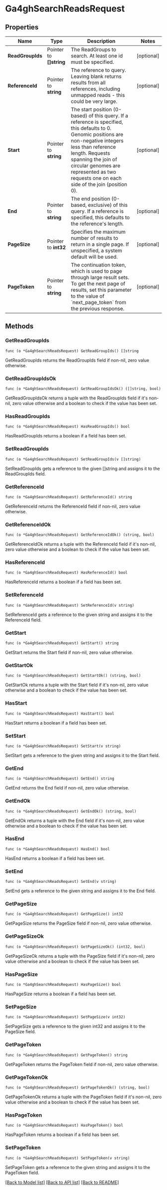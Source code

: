 # Ga4ghSearchReadsRequest

## Properties

Name | Type | Description | Notes
------------ | ------------- | ------------- | -------------
**ReadGroupIds** | Pointer to **[]string** | The ReadGroups to search. At least one id must be specified. | [optional] 
**ReferenceId** | Pointer to **string** | The reference to query. Leaving blank returns results from all references, including unmapped reads - this could be very large. | [optional] 
**Start** | Pointer to **string** | The start position (0-based) of this query. If a reference is specified, this defaults to 0. Genomic positions are non-negative integers less than reference length. Requests spanning the join of circular genomes are represented as two requests one on each side of the join (position 0). | [optional] 
**End** | Pointer to **string** | The end position (0-based, exclusive) of this query. If a reference is specified, this defaults to the reference&#39;s length. | [optional] 
**PageSize** | Pointer to **int32** | Specifies the maximum number of results to return in a single page. If unspecified, a system default will be used. | [optional] 
**PageToken** | Pointer to **string** | The continuation token, which is used to page through large result sets. To get the next page of results, set this parameter to the value of &#x60;next_page_token&#x60; from the previous response. | [optional] 

## Methods

### GetReadGroupIds

`func (o *Ga4ghSearchReadsRequest) GetReadGroupIds() []string`

GetReadGroupIds returns the ReadGroupIds field if non-nil, zero value otherwise.

### GetReadGroupIdsOk

`func (o *Ga4ghSearchReadsRequest) GetReadGroupIdsOk() ([]string, bool)`

GetReadGroupIdsOk returns a tuple with the ReadGroupIds field if it's non-nil, zero value otherwise
and a boolean to check if the value has been set.

### HasReadGroupIds

`func (o *Ga4ghSearchReadsRequest) HasReadGroupIds() bool`

HasReadGroupIds returns a boolean if a field has been set.

### SetReadGroupIds

`func (o *Ga4ghSearchReadsRequest) SetReadGroupIds(v []string)`

SetReadGroupIds gets a reference to the given []string and assigns it to the ReadGroupIds field.

### GetReferenceId

`func (o *Ga4ghSearchReadsRequest) GetReferenceId() string`

GetReferenceId returns the ReferenceId field if non-nil, zero value otherwise.

### GetReferenceIdOk

`func (o *Ga4ghSearchReadsRequest) GetReferenceIdOk() (string, bool)`

GetReferenceIdOk returns a tuple with the ReferenceId field if it's non-nil, zero value otherwise
and a boolean to check if the value has been set.

### HasReferenceId

`func (o *Ga4ghSearchReadsRequest) HasReferenceId() bool`

HasReferenceId returns a boolean if a field has been set.

### SetReferenceId

`func (o *Ga4ghSearchReadsRequest) SetReferenceId(v string)`

SetReferenceId gets a reference to the given string and assigns it to the ReferenceId field.

### GetStart

`func (o *Ga4ghSearchReadsRequest) GetStart() string`

GetStart returns the Start field if non-nil, zero value otherwise.

### GetStartOk

`func (o *Ga4ghSearchReadsRequest) GetStartOk() (string, bool)`

GetStartOk returns a tuple with the Start field if it's non-nil, zero value otherwise
and a boolean to check if the value has been set.

### HasStart

`func (o *Ga4ghSearchReadsRequest) HasStart() bool`

HasStart returns a boolean if a field has been set.

### SetStart

`func (o *Ga4ghSearchReadsRequest) SetStart(v string)`

SetStart gets a reference to the given string and assigns it to the Start field.

### GetEnd

`func (o *Ga4ghSearchReadsRequest) GetEnd() string`

GetEnd returns the End field if non-nil, zero value otherwise.

### GetEndOk

`func (o *Ga4ghSearchReadsRequest) GetEndOk() (string, bool)`

GetEndOk returns a tuple with the End field if it's non-nil, zero value otherwise
and a boolean to check if the value has been set.

### HasEnd

`func (o *Ga4ghSearchReadsRequest) HasEnd() bool`

HasEnd returns a boolean if a field has been set.

### SetEnd

`func (o *Ga4ghSearchReadsRequest) SetEnd(v string)`

SetEnd gets a reference to the given string and assigns it to the End field.

### GetPageSize

`func (o *Ga4ghSearchReadsRequest) GetPageSize() int32`

GetPageSize returns the PageSize field if non-nil, zero value otherwise.

### GetPageSizeOk

`func (o *Ga4ghSearchReadsRequest) GetPageSizeOk() (int32, bool)`

GetPageSizeOk returns a tuple with the PageSize field if it's non-nil, zero value otherwise
and a boolean to check if the value has been set.

### HasPageSize

`func (o *Ga4ghSearchReadsRequest) HasPageSize() bool`

HasPageSize returns a boolean if a field has been set.

### SetPageSize

`func (o *Ga4ghSearchReadsRequest) SetPageSize(v int32)`

SetPageSize gets a reference to the given int32 and assigns it to the PageSize field.

### GetPageToken

`func (o *Ga4ghSearchReadsRequest) GetPageToken() string`

GetPageToken returns the PageToken field if non-nil, zero value otherwise.

### GetPageTokenOk

`func (o *Ga4ghSearchReadsRequest) GetPageTokenOk() (string, bool)`

GetPageTokenOk returns a tuple with the PageToken field if it's non-nil, zero value otherwise
and a boolean to check if the value has been set.

### HasPageToken

`func (o *Ga4ghSearchReadsRequest) HasPageToken() bool`

HasPageToken returns a boolean if a field has been set.

### SetPageToken

`func (o *Ga4ghSearchReadsRequest) SetPageToken(v string)`

SetPageToken gets a reference to the given string and assigns it to the PageToken field.


[[Back to Model list]](../README.md#documentation-for-models) [[Back to API list]](../README.md#documentation-for-api-endpoints) [[Back to README]](../README.md)


